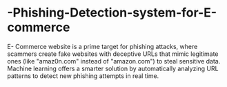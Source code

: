 # -Phishing-Detection-system-for-E-commerce
E- Commerce website is a prime target for phishing attacks, where scammers create fake websites with  deceptive URLs that mimic legitimate ones (like "amaz0n.com" instead of "amazon.com")  to steal sensitive data. Machine learning offers a smarter solution by automatically analyzing URL patterns to detect new phishing attempts in real time.

